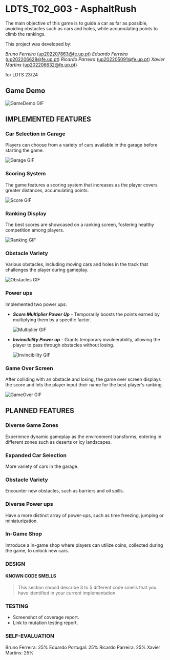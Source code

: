 # LDTS_T02_G03 - AsphaltRush


The main objective of this game is to guide a car as far as possible, avoiding obstacles such as cars and holes, while accumulating points to climb the rankings.


This project was developed by:

*Bruno Ferreira* (up202207863@fe.up.pt)
*Eduardo Ferreira* (up202206628@fe.up.pt)
*Ricardo Parreira* (up202205091@fe.up.pt)
*Xavier Martins* (up202206632@fe.up.pt)

 for LDTS 23/24

## Game Demo

![GameDemo GIF](images/Demo.gif)


## IMPLEMENTED FEATURES

### Car Selection in Garage
Players can choose from a variety of cars available in the garage before starting the game.

![Garage GIF](images/Garage.gif)

### Scoring System
The game features a scoring system that increases as the player covers greater distances, accumulating points.

![Score GIF](images/Score.gif)

### Ranking Display
The best scores are showcased on a ranking screen, fostering healthy competition among players.

![Ranking GIF](images/Ranking.gif)

### Obstacle Variety
Various obstacles, including moving cars and holes in the track that challenges the player during gameplay.

![Obstacles GIF](images/Obstacles.gif)

### Power ups
Implemented two power ups:
  - ***Score Multiplier Power Up*** - Temporarily boosts the points earned by multiplying them by a specific factor.

    ![Multiplier GIF](images/Multiplier.gif)

  - ***Invincibility Power up*** - Grants temporary invulnerability, allowing the player to pass through obstacles without losing.
    
    ![Invincibility GIF](images/Invincibility.gif)

### Game Over Screen 
After colliding with an obstacle and losing, the game over screen displays the score and lets the player input their name for the best player's ranking.

![GameOver GIF](images/GameOver.gif)


## PLANNED FEATURES

### Diverse Game Zones
Experience dynamic gameplay as the environment transforms, entering in different zones such as deserts or icy landscapes.

### Expanded Car Selection
More variety of cars in the garage.

### Obstacle Variety
Encounter new obstacles, such as barriers and oil spills.

### Diverse Power ups
Have a more distinct array of power-ups, such as time freezing, jumping or miniaturization.

### In-Game Shop
Introduce a in-game shop where players can utilize coins, collected during the game, to unlock new cars.

### DESIGN


#### KNOWN CODE SMELLS

> This section should describe 3 to 5 different code smells that you have identified in your current implementation.


### TESTING

- Screenshot of coverage report.
- Link to mutation testing report.

### SELF-EVALUATION

Bruno Ferreira: 25%
Eduardo Portugal: 25%
Ricardo Parreira: 25%
Xavier Martins: 25%



